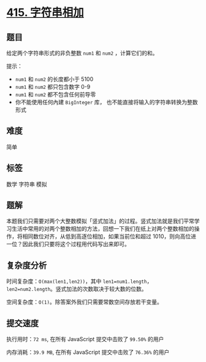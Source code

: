 # [415. 字符串相加](https://leetcode-cn.com/problems/add-strings/)

## 题目

给定两个字符串形式的非负整数 `num1` 和 `num2` ，计算它们的和。

提示：

- `num1` 和 `num2` 的长度都小于 5100
- `num1` 和 `num2` 都只包含数字 0-9
- `num1` 和 `num2` 都不包含任何前导零
- 你不能使用任何內建 `BigInteger` 库， 也不能直接将输入的字符串转换为整数形式

## 难度

简单

## 标签

数学 字符串 模拟

## 题解

本题我们只需要对两个大整数模拟「竖式加法」的过程。竖式加法就是我们平常学习生活中常用的对两个整数相加的方法，回想一下我们在纸上对两个整数相加的操作，将相同数位对齐，从低到高逐位相加，如果当前位和超过 1010，则向高位进一位？因此我们只要将这个过程用代码写出来即可。

## 复杂度分析

时间复杂度：`O(max(len1,len2))`，其中 `len1=num1.length`，`len2=num2.length`。竖式加法的次数取决于较大数的位数。

空间复杂度：`O(1)`。除答案外我们只需要常数空间存放若干变量。

## 提交速度

执行用时：`72 ms`, 在所有 JavaScript 提交中击败了 `99.50%` 的用户

内存消耗：`39.9 MB`, 在所有 JavaScript 提交中击败了 `76.36%` 的用户
